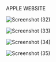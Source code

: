 APPLE WEBSITE


![Screenshot (32)](https://github.com/adarshchauhan021/Apple-Website/assets/90896097/cc998735-9fa3-4a4d-a741-cf0ef6c1e3a5)


![Screenshot (33)](https://github.com/adarshchauhan021/Apple-Website/assets/90896097/6c664112-77bf-4a9f-9c90-77e22813d647)



![Screenshot (34)](https://github.com/adarshchauhan021/Apple-Website/assets/90896097/463923d8-f689-46e3-b27a-a56d90a08292)



![Screenshot (35)](https://github.com/adarshchauhan021/Apple-Website/assets/90896097/3c88645f-a981-43b7-9430-77f3822c464c)
